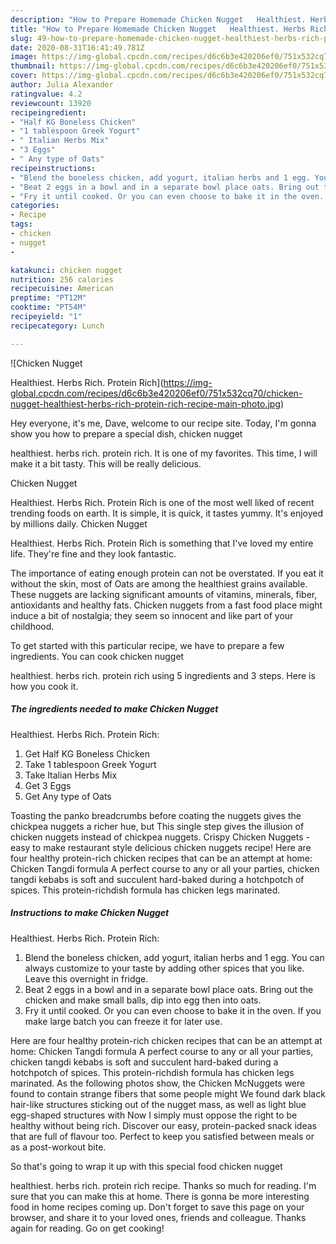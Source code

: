 ```yaml
---
description: "How to Prepare Homemade Chicken Nugget   Healthiest. Herbs Rich. Protein Rich"
title: "How to Prepare Homemade Chicken Nugget   Healthiest. Herbs Rich. Protein Rich"
slug: 49-how-to-prepare-homemade-chicken-nugget-healthiest-herbs-rich-protein-rich
date: 2020-08-31T16:41:49.781Z
image: https://img-global.cpcdn.com/recipes/d6c6b3e420206ef0/751x532cq70/chicken-nugget-healthiest-herbs-rich-protein-rich-recipe-main-photo.jpg
thumbnail: https://img-global.cpcdn.com/recipes/d6c6b3e420206ef0/751x532cq70/chicken-nugget-healthiest-herbs-rich-protein-rich-recipe-main-photo.jpg
cover: https://img-global.cpcdn.com/recipes/d6c6b3e420206ef0/751x532cq70/chicken-nugget-healthiest-herbs-rich-protein-rich-recipe-main-photo.jpg
author: Julia Alexander
ratingvalue: 4.2
reviewcount: 13920
recipeingredient:
- "Half KG Boneless Chicken"
- "1 tablespoon Greek Yogurt"
- " Italian Herbs Mix"
- "3 Eggs"
- " Any type of Oats"
recipeinstructions:
- "Blend the boneless chicken, add yogurt, italian herbs and 1 egg. You can always customize to your taste by adding other spices that you like. Leave this overnight in fridge."
- "Beat 2 eggs in a bowl and in a separate bowl place oats. Bring out the chicken and make small balls, dip into egg then into oats."
- "Fry it until cooked. Or you can even choose to bake it in the oven. If you make large batch you can freeze it for later use."
categories:
- Recipe
tags:
- chicken
- nugget
- 

katakunci: chicken nugget  
nutrition: 256 calories
recipecuisine: American
preptime: "PT12M"
cooktime: "PT54M"
recipeyield: "1"
recipecategory: Lunch

---
```



![Chicken Nugget 

Healthiest. Herbs Rich. Protein Rich](https://img-global.cpcdn.com/recipes/d6c6b3e420206ef0/751x532cq70/chicken-nugget-healthiest-herbs-rich-protein-rich-recipe-main-photo.jpg)

Hey everyone, it's me, Dave, welcome to our recipe site. Today, I'm gonna show you how to prepare a special dish, chicken nugget 

healthiest. herbs rich. protein rich. It is one of my favorites. This time, I will make it a bit tasty. This will be really delicious.

Chicken Nugget 

Healthiest. Herbs Rich. Protein Rich is one of the most well liked of recent trending foods on earth. It is simple, it is quick, it tastes yummy. It's enjoyed by millions daily. Chicken Nugget 

Healthiest. Herbs Rich. Protein Rich is something that I've loved my entire life. They're fine and they look fantastic.

The importance of eating enough protein can not be overstated. If you eat it without the skin, most of Oats are among the healthiest grains available. These nuggets are lacking significant amounts of vitamins, minerals, fiber, antioxidants and healthy fats. Chicken nuggets from a fast food place might induce a bit of nostalgia; they seem so innocent and like part of your childhood.


To get started with this particular recipe, we have to prepare a few ingredients. You can cook chicken nugget 

healthiest. herbs rich. protein rich using 5 ingredients and 3 steps. Here is how you cook it.

<!--inarticleads1-->

##### The ingredients needed to make Chicken Nugget 

Healthiest. Herbs Rich. Protein Rich:

1. Get Half KG Boneless Chicken
1. Take 1 tablespoon Greek Yogurt
1. Take  Italian Herbs Mix
1. Get 3 Eggs
1. Get  Any type of Oats


Toasting the panko breadcrumbs before coating the nuggets gives the chickpea nuggets a richer hue, but This single step gives the illusion of chicken nuggets instead of chickpea nuggets. Crispy Chicken Nuggets - easy to make restaurant style delicious chicken nuggets recipe! Here are four healthy protein-rich chicken recipes that can be an attempt at home: Chicken Tangdi formula A perfect course to any or all your parties, chicken tangdi kebabs is soft and succulent hard-baked during a hotchpotch of spices. This protein-richdish formula has chicken legs marinated. 

<!--inarticleads2-->

##### Instructions to make Chicken Nugget 

Healthiest. Herbs Rich. Protein Rich:

1. Blend the boneless chicken, add yogurt, italian herbs and 1 egg. You can always customize to your taste by adding other spices that you like. Leave this overnight in fridge.
1. Beat 2 eggs in a bowl and in a separate bowl place oats. Bring out the chicken and make small balls, dip into egg then into oats.
1. Fry it until cooked. Or you can even choose to bake it in the oven. If you make large batch you can freeze it for later use.


Here are four healthy protein-rich chicken recipes that can be an attempt at home: Chicken Tangdi formula A perfect course to any or all your parties, chicken tangdi kebabs is soft and succulent hard-baked during a hotchpotch of spices. This protein-richdish formula has chicken legs marinated. As the following photos show, the Chicken McNuggets were found to contain strange fibers that some people might We found dark black hair-like structures sticking out of the nugget mass, as well as light blue egg-shaped structures with Now I simply must oppose the right to be healthy without being rich. Discover our easy, protein-packed snack ideas that are full of flavour too. Perfect to keep you satisfied between meals or as a post-workout bite. 

So that's going to wrap it up with this special food chicken nugget 

healthiest. herbs rich. protein rich recipe. Thanks so much for reading. I'm sure that you can make this at home. There is gonna be more interesting food in home recipes coming up. Don't forget to save this page on your browser, and share it to your loved ones, friends and colleague. Thanks again for reading. Go on get cooking!
